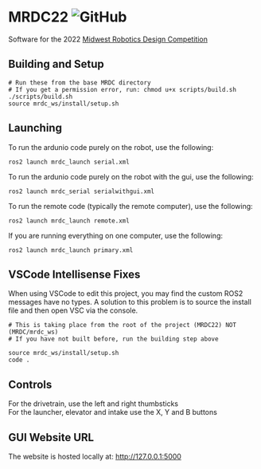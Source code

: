 # MRDC22 ![GitHub](https://img.shields.io/github/license/SoonerRobotics/MRDC22?color=%23841617&style=flat-square)

Software for the 2022 [Midwest Robotics Design Competition](https://mrdc.ec.illinois.edu/)

<!-- ## Stack
 - [ROS2 Foxy](https://docs.ros.org/en/foxy/index.html)
 - Ubuntu 20.04 -->

## Building and Setup

```shell
# Run these from the base MRDC directory
# If you get a permission error, run: chmod u+x scripts/build.sh
./scripts/build.sh
source mrdc_ws/install/setup.sh
```

## Launching

To run the ardunio code purely on the robot, use the following:
```shell
ros2 launch mrdc_launch serial.xml
```

To run the ardunio code purely on the robot with the gui, use the following:
```shell
ros2 launch mrdc_serial serialwithgui.xml
```

To run the remote code (typically the remote computer), use the following:
```shell
ros2 launch mrdc_launch remote.xml
```

If you are running everything on one computer, use the following:
```shell
ros2 launch mrdc_launch primary.xml
```

## VSCode Intellisense Fixes

When using VSCode to edit this project, you may find the custom ROS2 messages have no types. A solution to this problem is to source the install file and then open VSC via the console.

```shell
# This is taking place from the root of the project (MRDC22) NOT (MRDC/mrdc_ws)
# If you have not built before, run the building step above

source mrdc_ws/install/setup.sh
code .
```

## Controls

For the drivetrain, use the left and right thumbsticks  
For the launcher, elevator and intake use the X, Y and B buttons

## GUI Website URL
The website is hosted locally at: http://127.0.0.1:5000